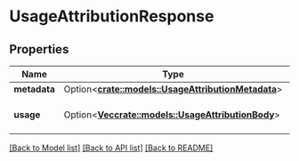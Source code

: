 # UsageAttributionResponse

## Properties

Name | Type | Description | Notes
------------ | ------------- | ------------- | -------------
**metadata** | Option<[**crate::models::UsageAttributionMetadata**](UsageAttributionMetadata.md)> |  | [optional]
**usage** | Option<[**Vec<crate::models::UsageAttributionBody>**](UsageAttributionBody.md)> | Get Usage Summary by tag(s). | [optional]

[[Back to Model list]](../README.md#documentation-for-models) [[Back to API list]](../README.md#documentation-for-api-endpoints) [[Back to README]](../README.md)



